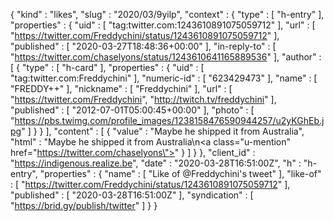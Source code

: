 {
  "kind" : "likes",
  "slug" : "2020/03/9yilp",
  "context" : {
    "type" : [ "h-entry" ],
    "properties" : {
      "uid" : [ "tag:twitter.com:1243610891075059712" ],
      "url" : [ "https://twitter.com/Freddychini/status/1243610891075059712" ],
      "published" : [ "2020-03-27T18:48:36+00:00" ],
      "in-reply-to" : [ "https://twitter.com/chaselyons/status/1243610641165889536" ],
      "author" : [ {
        "type" : [ "h-card" ],
        "properties" : {
          "uid" : [ "tag:twitter.com:Freddychini" ],
          "numeric-id" : [ "623429473" ],
          "name" : [ "FREDDY++" ],
          "nickname" : [ "Freddychini" ],
          "url" : [ "https://twitter.com/Freddychini", "http://twitch.tv/freddychini" ],
          "published" : [ "2012-07-01T05:00:45+00:00" ],
          "photo" : [ "https://pbs.twimg.com/profile_images/1238158476590944257/u2yKGhEb.jpg" ]
        }
      } ],
      "content" : [ {
        "value" : "Maybe he shipped it from Australia",
        "html" : "Maybe he shipped it from Australia\n<a class=\"u-mention\" href=\"https://twitter.com/chaselyons\"></a>"
      } ]
    }
  },
  "client_id" : "https://indigenous.realize.be",
  "date" : "2020-03-28T16:51:00Z",
  "h" : "h-entry",
  "properties" : {
    "name" : [ "Like of @Freddychini's tweet" ],
    "like-of" : [ "https://twitter.com/Freddychini/status/1243610891075059712" ],
    "published" : [ "2020-03-28T16:51:00Z" ],
    "syndication" : [ "https://brid.gy/publish/twitter" ]
  }
}
